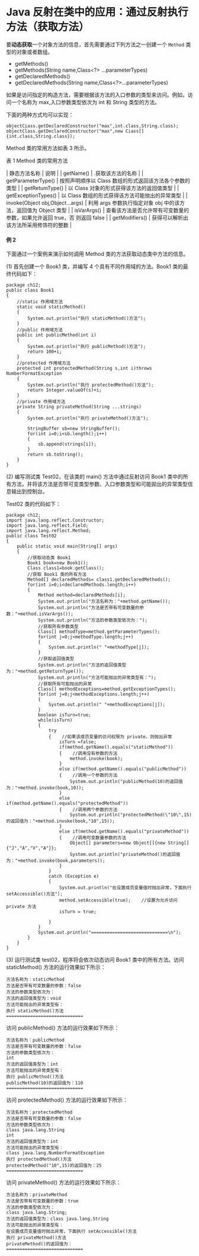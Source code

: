 # Java 反射在类中的应用：通过反射执行方法（获取方法）

要**动态获取**一个对象方法的信息，首先需要通过下列方法之一创建一个 `Method` 类型的对象或者数组。

*   getMethods()
*   getMethods(String name,Class<?> …parameterTypes)
*   getDeclaredMethods()
*   getDeclaredMethods(String name,Class<?>...parameterTypes)

如果是访问指定的构造方法，需要根据该方法的入口参数的类型来访问。例如，访问一个名称为 max,入口参数类型依次为 int 和 String 类型的方法。

下面的两种方式均可以实现：

```
objectCiass.getDeclaredConstructor("max",int.class,String.class);
objectClass.getDeclaredConstructor("max",new Ciass[]{int.class,String.class});
```

Method 类的常用方法如表 3 所示。

表 1 Method 类的常用方法

| 静态方法名称 | 说明 |
| getName() | .获取该方法的名称 |
| getParameterType() | 按照声明顺序以 Class 数组的形式返回该方法各个参数的类型 |
| getRetumType() | 以 Class 对象的形式获得该方法的返回值类型 |
| getExceptionTypes() | 以 Class 数组的形式获得该方法可能抛出的异常类型 |
| invoke(Object obj,Object...args) | 利用 args 参数执行指定对象 obj 中的该方法，返回值为 Object 类型 |
| isVarArgs() | 查看该方法是否允许带有可变数量的参数，如果允许返回 true，否 则返回 false |
| getModifiers() | 获得可以解析出该方法所采用修饰符的整数 |

#### 例 2

下面通过一个案例来演示如何调用 Method 类的方法获取动态类中方法的信息。

(1) 首先创建一个 Book1 类，并编写 4 个具有不同作用域的方法。Book1 类的最终代码如下：

```
package ch12;
public class Book1
{
    //static 作用域方法
    static void staticMethod()
    {
        System.out.println("执行 staticMethod()方法");
    }
    //public 作用域方法
    public int publicMethod(int i)
    {
        System.out.println("执行 publicMethod()方法");
        return 100+i;
    }
    //protected 作用域方法
    protected int protectedMethod(String s,int i)throws NumberFormatException
    {
        System.out.println("执行 protectedMethod()方法");
        return Integer.valueOf(s)+i;
    }
    //private 作用域方法
    private String privateMethod(String ...strings)
    {
        System.out.println("执行 privateMethod()方法");

        StringBuffer sb=new StringBuffer();
        for(int i=0;i<sb.length();i++)
        {
            sb.append(strings[i]);
        }
        return sb.toString();
    }
}
```

(2) 编写测试类 Test02，在该类的 main() 方法中通过反射访问 Book1 类中的所有方法，并将该方法是否带可变类型参数、入口参数类型和可能拋出的异常类型信息输出到控制台。

Test02 类的代码如下：

```
package ch12;
import java.lang.reflect.Constructor;
import java.lang.reflect.Field;
import java.lang.reflect.Method;
public class Test02
{
    public static void main(String[] args)
    {
        //获取动态类 Book1
        Book1 book=new Book1();
        Class class1=book.getClass();
        //获取 Book1 类的所有方法
        Method[] declaredMethods= class1.getDeclaredMethods();
        for(int i=0;i<declaredMethods.length;i++)
        {
            Method method=declaredMethods[i];
            System.out.println("方法名称为："+method.getName());
            System.out.println("方法是否带有可变数量的参数："+method.isVarArgs());
            System.out.println("方法的参数类型依次为：");
            //获取所有参数类型
            Class[] methodType=method.getParameterTypes();
            for(int j=0;j<methodType.length;j++)
            {
                System.out.println(" "+methodType[j]);
            }
            //获取返回值类型
            System.out.println("方法的返回值类型为："+method.getReturnType());
            System.out.println("方法可能抛出的异常类型有：");
            //获取所有可能抛出的异常
            Class[] methodExceptions=method.getExceptionTypes();
            for(int j=0;j<methodExceptions.length;j++)
            {
                System.out.println(" "+methodExceptions[j]);
            }
            boolean isTurn=true;
            while(isTurn)
            {
                try
                {    //如果该成员变量的访问权限为 private，则抛出异常
                    isTurn =false;
                    if(method.getName().equals("staticMethod"))
                    {    //调用没有参数的方法
                        method.invoke(book);
                    }
                    else if(method.getName().equals("publicMethod"))
                    {    //调用一个参数的方法
                        System.out.println("publicMethod(10)的返回值为："+method.invoke(book,10));
                    }
                    else if(method.getName().equals("protectedMethod"))
                    {    //调用两个参数的方法
                        System.out.println("protectedMethod(\"10\",15)的返回值为："+method.invoke(book,"10",15));
                    }
                    else if(method.getName().equals("privateMethod"))
                    {    //调用可变数量参数的方法
                        Object[] parameters=new Object[]{new String[]{"J","A","V","A"}};
                        System.out.println("privateMethod()的返回值为："+method.invoke(book,parameters));
                    }
                }
                catch (Exception e)
                {
                    System.out.println("在设置成员变量值时抛出异常，下面执行 setAccessible()方法");
                    method.setAccessible(true);    //设置为允许访问 private 方法
                    isTurn = true;

                }
            }
            System.out.println("=============================\n");
        }
    }
}
```

(3) 运行测试类 test02，程序将会依次动态访问 Book1 类中的所有方法。访问 staticMethod() 方法的运行效果如下所示：

```
方法名称为：staticMethod
方法是否带有可变数量的参数：false
方法的参数类型依次为：
方法的返回值类型为：void
方法可能抛出的异常类型有：
执行 staticMethod()方法
=============================
```

访问 publicMethod() 方法的运行效果如下所示：

```
方法名称为：publicMethod
方法是否带有可变数量的参数：false
方法的参数类型依次为：
int
方法的返回值类型为：int
方法可能抛出的异常类型有：
执行 publicMethod()方法
publicMethod(10)的返回值为：110
=============================
```

访问 protectedMethod() 方法的运行效果如下所示：

```
方法名称为：protectedMethod
方法是否带有可变数量的参数：false
方法的参数类型依次为：
class java.lang.String
int
方法的返回值类型为：int
方法可能抛出的异常类型有：
class java.lang.NumberFormatException
执行 protectedMethod()方法
protectedMethod("10",15)的返回值为：25
=============================
```

访问 privateMethod() 方法的运行效果如下所示：

```
方法名称为：privateMethod
方法是否带有可变数量的参数：true
方法的参数类型依次为：
class java.lang.String;
方法的返回值类型为：class java.lang.String
方法可能抛出的异常类型有：
在设置成员变量值时抛出异常，下面执行 setAccessible()方法
执行 privateMethod()方法
privateMethod()的返回值为：
=============================
```